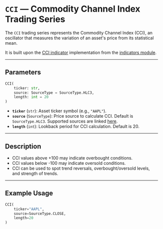 
# `CCI` — Commodity Channel Index Trading Series

The `CCI` trading series represents the Commodity Channel Index (CCI), an oscillator that measures the variation of an asset's price from its statistical mean.

It is built upon the [CCI indicator](https://github.com/DrDanicka/trading_strategy_tester/blob/main/trading_strategy_tester/indicators/momentum/cci.py) implementation from the [indicators module](../indicators.md).

---

## Parameters

```python
CCI(
    ticker: str,
    source: SourceType = SourceType.HLC3,
    length: int = 20
)
```

- **`ticker`** (`str`): Asset ticker symbol (e.g., `"AAPL"`).
- **`source`** (`SourceType`): Price source to calculate CCI. Default is `SourceType.HLC3`. Supported sources are linked [here](../enums/source.md).
- **`length`** (`int`): Lookback period for CCI calculation. Default is 20.

---

## Description

- CCI values above +100 may indicate overbought conditions.
- CCI values below -100 may indicate oversold conditions.
- CCI can be used to spot trend reversals, overbought/oversold levels, and strength of trends.

---

## Example Usage

```python
CCI(
    ticker="AAPL",
    source=SourceType.CLOSE,
    length=20
)
```
